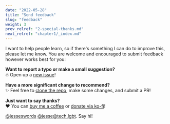 ```yaml
---
date: "2022-05-28"
title: "Send feedback"
slug: "feedback"
weight: 3
prev_relref: "2-special-thanks.md"
next_relref: "chapter1/_index.md"
---
```


I want to help people learn, so if there's something I can do to improve this, 
please let me know. You are welcome and encouraged to submit feedback however 
works best for you:

**Want to report a typo or make a small suggestion?** <br/>🔥 Open up a [new issue](https://github.com/jesselawson/getting-started-with-rust/issues/new)!

**Have a more significant change to recommend?** <br/>✨ Feel free to [clone the repo](https://github.com/jesselawson/getting-started-with-rust), make some changes, and submit a PR!

**Just want to say thanks?** <br/>❤️ You can [buy me a coffee](https://buymeacoffee.com/jesselawson) or [donate via ko-fi](https://ko-fi.com/jesse)! 

[@jesseswords](https://twitter.com/jesseswords) [@jesse@tech.lgbt](https://tech.lgbt/@jesse). Say hi!
